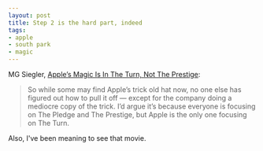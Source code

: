 ```yaml
---
layout: post
title: Step 2 is the hard part, indeed
tags:
- apple
- south park
- magic
---
```

MG Siegler, [Apple’s Magic Is In The Turn, Not The
Prestige](http://techcrunch.com/2012/09/13/the-iphone-5-event/):

> So while some may find Apple’s trick old hat now, no one else has figured
out how to pull it off — except for the company doing a mediocre copy of the
trick. I’d argue it’s because everyone is focusing on The Pledge and The
Prestige, but Apple is the only one focusing on The Turn.

Also, I've been meaning to see that movie.

